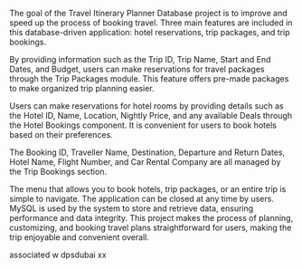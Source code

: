 The goal of the Travel Itinerary Planner Database project is to improve
and speed up the process of booking travel. Three main features are
included in this database-driven application: hotel reservations, trip
packages, and trip bookings.

By providing information such as the Trip ID, Trip Name, Start and End
Dates, and Budget, users can make reservations for travel packages
through the Trip Packages module. This feature offers pre-made packages
to make organized trip planning easier.

Users can make reservations for hotel rooms by providing details such as
the Hotel ID, Name, Location, Nightly Price, and any available Deals
through the Hotel Bookings component. It is convenient for users to book
hotels based on their preferences.

The Booking ID, Traveller Name, Destination, Departure and Return
Dates, Hotel Name, Flight Number, and Car Rental Company are all
managed by the Trip Bookings section.

The menu that allows you to book hotels, trip packages, or an entire trip
is simple to navigate. The application can be closed at any time by users.
MySQL is used by the system to store and retrieve data, ensuring
performance and data integrity. This project makes the process of
planning, customizing, and booking travel plans straightforward for users,
making the trip enjoyable and convenient overall.

associated w dpsdubai xx
